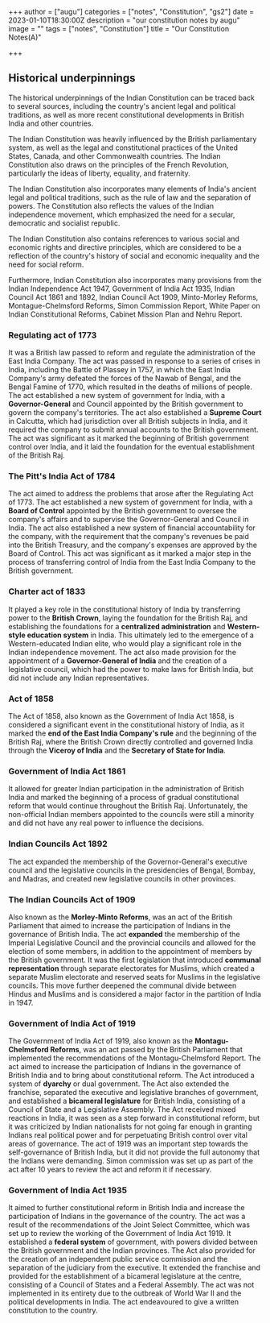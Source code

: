 +++
author = ["augu"]
categories = ["notes", "Constitution", "gs2"]
date = 2023-01-10T18:30:00Z
description = "our constitution notes by augu"
image = ""
tags = ["notes", "Constitution"]
title = "Our Constitution Notes(A)"

+++
## Historical underpinnings

The historical underpinnings of the Indian Constitution can be traced back to several sources, including the country's ancient legal and political traditions, as well as more recent constitutional developments in British India and other countries.

The Indian Constitution was heavily influenced by the British parliamentary system, as well as the legal and constitutional practices of the United States, Canada, and other Commonwealth countries. The Indian Constitution also draws on the principles of the French Revolution, particularly the ideas of liberty, equality, and fraternity.

The Indian Constitution also incorporates many elements of India's ancient legal and political traditions, such as the rule of law and the separation of powers. The Constitution also reflects the values of the Indian independence movement, which emphasized the need for a secular, democratic and socialist republic.

The Indian Constitution also contains references to various social and economic rights and directive principles, which are considered to be a reflection of the country's history of social and economic inequality and the need for social reform.

Furthermore, Indian Constitution also incorporates many provisions from the Indian Independence Act 1947, Government of India Act 1935, Indian Council Act 1861 and 1892, Indian Council Act 1909, Minto-Morley Reforms, Montague-Chelmsford Reforms, Simon Commission Report, White Paper on Indian Constitutional Reforms, Cabinet Mission Plan and Nehru Report.

### Regulating act of 1773

It was a British law passed to reform and regulate the administration of the East India Company. The act was passed in response to a series of crises in India, including the Battle of Plassey in 1757, in which the East India Company's army defeated the forces of the Nawab of Bengal, and the Bengal Famine of 1770, which resulted in the deaths of millions of people. The act established a new system of government for India, with a **Governor-General** and Council appointed by the British government to govern the company's territories. The act also established a **Supreme Court** in Calcutta, which had jurisdiction over all British subjects in India, and it required the company to submit annual accounts to the British government. The act was significant as it marked the beginning of British government control over India, and it laid the foundation for the eventual establishment of the British Raj.

### The Pitt's India Act of 1784

The act aimed to address the problems that arose after the Regulating Act of 1773. The act established a new system of government for India, with a **Board of Control** appointed by the British government to oversee the company's affairs and to supervise the Governor-General and Council in India. The act also established a new system of financial accountability for the company, with the requirement that the company's revenues be paid into the British Treasury, and the company's expenses are approved by the Board of Control. This act was significant as it marked a major step in the process of transferring control of India from the East India Company to the British government.

### Charter act of  1833

It played a key role in the constitutional history of India by transferring power to the **British Crown**, laying the foundation for the British Raj, and establishing the foundations for a **centralized administration** and **Western-style education system** in India. This ultimately led to the emergence of a Western-educated Indian elite, who would play a significant role in the Indian independence movement. The act also made provision for the appointment of a **Governor-General of India** and the creation of a legislative council, which had the power to make laws for British India, but did not include any Indian representatives.

### Act of 1858

The Act of 1858, also known as the Government of India Act 1858, is considered a significant event in the constitutional history of India, as it marked the **end of the East India Company's rule** and the beginning of the British Raj, where the British Crown directly controlled and governed India through the **Viceroy of India** and the **Secretary of State for India**.

### Government of India Act 1861

It allowed for greater Indian participation in the administration of British India and marked the beginning of a process of gradual constitutional reform that would continue throughout the British Raj. Unfortunately, the non-official Indian members appointed to the councils were still a minority and did not have any real power to influence the decisions.

### Indian Councils Act 1892

The act expanded the membership of the Governor-General's executive council and the legislative councils in the presidencies of Bengal, Bombay, and Madras, and created new legislative councils in other provinces.

### The Indian Councils Act of 1909

Also known as the **Morley-Minto Reforms**, was an act of the British Parliament that aimed to increase the participation of Indians in the governance of British India. The act **expanded** the membership of the Imperial Legislative Council and the provincial councils and allowed for the election of some members, in addition to the appointment of members by the British government. It was the first legislation that introduced **communal representation** through separate electorates for Muslims, which created a separate Muslim electorate and reserved seats for Muslims in the legislative councils. This move further deepened the communal divide between Hindus and Muslims and is considered a major factor in the partition of India in 1947.

### Government of India Act of 1919

The Government of India Act of 1919, also known as the **Montagu-Chelmsford Reforms**, was an act passed by the British Parliament that implemented the recommendations of the Montagu-Chelmsford Report. The act aimed to increase the participation of Indians in the governance of British India and to bring about constitutional reform. The Act introduced a system of **dyarchy** or dual government. The Act also extended the franchise, separated the executive and legislative branches of government, and established a **bicameral legislature** for British India, consisting of a Council of State and a Legislative Assembly. The Act received mixed reactions in India, it was seen as a step forward in constitutional reform, but it was criticized by Indian nationalists for not going far enough in granting Indians real political power and for perpetuating British control over vital areas of governance. The act of 1919 was an important step towards the self-governance of British India, but it did not provide the full autonomy that the Indians were demanding. Simon commission was set up as part of the act after 10 years to review the act and reform it if necessary.

### Government of India Act 1935

It aimed to further constitutional reform in British India and increase the participation of Indians in the governance of the country. The act was a result of the recommendations of the Joint Select Committee, which was set up to review the working of the Government of India Act 1919. It established a **federal system** of government, with powers divided between the British government and the Indian provinces. The Act also provided for the creation of an independent public service commission and the separation of the judiciary from the executive. It extended the franchise and provided for the establishment of a bicameral legislature at the centre, consisting of a Council of States and a Federal Assembly. The act was not implemented in its entirety due to the outbreak of World War II and the political developments in India. The act endeavoured to give a written constitution to the country.